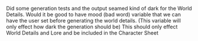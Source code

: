 Did some generation tests and the output seamed kind of dark for the World Details. Would it be good to have mood (bad word) variable that we can have the user set before generating the world details. (This variable will only effect how dark the generation should be) This should only effect World Details and Lore and be included in the Character Sheet